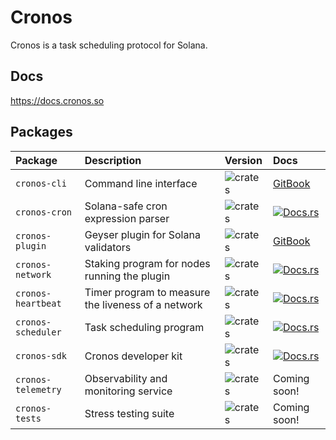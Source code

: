 # Cronos

Cronos is a task scheduling protocol for Solana.

## Docs

https://docs.cronos.so

## Packages

| Package            | Description                                | Version                                                                | Docs                                                                                   |
| :----------------- | :----------------------------------------- | :--------------------------------------------------------------------- | :------------------------------------------------------------------------------------- |
| `cronos-cli`       | Command line interface              | ![crates](https://img.shields.io/crates/v/cronos-cli?color=blue)       | [GitBook](https://docs.cronos.so/about/cli)                                            |
| `cronos-cron`      | Solana-safe cron expression parser         | ![crates](https://img.shields.io/crates/v/cronos-cron?color=blue)      | [![Docs.rs](https://docs.rs/cronos-cron/badge.svg)](https://docs.rs/cronos-cron)       |
| `cronos-plugin`       | Geyser plugin for Solana validators                | ![crates](https://img.shields.io/crates/v/cronos-plugin?color=blue)       | [GitBook](https://docs.cronos.so/about/architecture/bots)                              |
| `cronos-network`   | Staking program for nodes running the plugin                      | ![crates](https://img.shields.io/crates/v/cronos-network?color=blue)   | [![Docs.rs](https://docs.rs/cronos-network/badge.svg)](https://docs.rs/cronos-network) |
| `cronos-heartbeat`   | Timer program to measure the liveness of a network                      | ![crates](https://img.shields.io/crates/v/cronos-heartbeat?color=blue)   | [![Docs.rs](https://docs.rs/cronos-heartbeat/badge.svg)](https://docs.rs/cronos-heartbeat) |
| `cronos-scheduler`   | Task scheduling program                      | ![crates](https://img.shields.io/crates/v/cronos-scheduler?color=blue)   | [![Docs.rs](https://docs.rs/cronos-scheduler/badge.svg)](https://docs.rs/cronos-scheduler) |
| `cronos-sdk`       | Cronos developer kit                            | ![crates](https://img.shields.io/crates/v/cronos-sdk?color=blue)       | [![Docs.rs](https://docs.rs/cronos-sdk/badge.svg)](https://docs.rs/cronos-sdk)         |
| `cronos-telemetry` | Observability and monitoring service | ![crates](https://img.shields.io/crates/v/cronos-telemetry?color=blue) | Coming soon!                                                                           |
| `cronos-tests` | Stress testing suite   | ![crates](https://img.shields.io/crates/v/cronos-tests?color=blue) | Coming soon!                                                                           |
